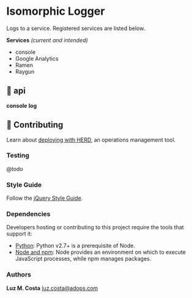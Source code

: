 # Isomorphic Logger

Logs to a service.  Registered services are listed below.

**Services**
_(current and intended)_
* console
* Google Analytics
* Ramen
* Raygun

## :satellite: api

**console**
**log**


## :wrench: Contributing

Learn about [deploying with HERD](https://github.com/OAODEV/herd), an operations management tool.

### Testing

@todo

### Style Guide

Follow the [jQuery Style Guide](https://contribute.jquery.org/style-guide/js/).

###  Dependencies
Developers hosting or contributing to this project require the tools that support it:

* [Python](https://www.python.org/): Python v2.7+ is a prerequisite of Node.
* [Node and npm](http://nodejs.org/): Node provides an environment on which to execute JavaScript processes, while npm manages packages.

### Authors
**Luz M. Costa** <luz.costa@adops.com>
